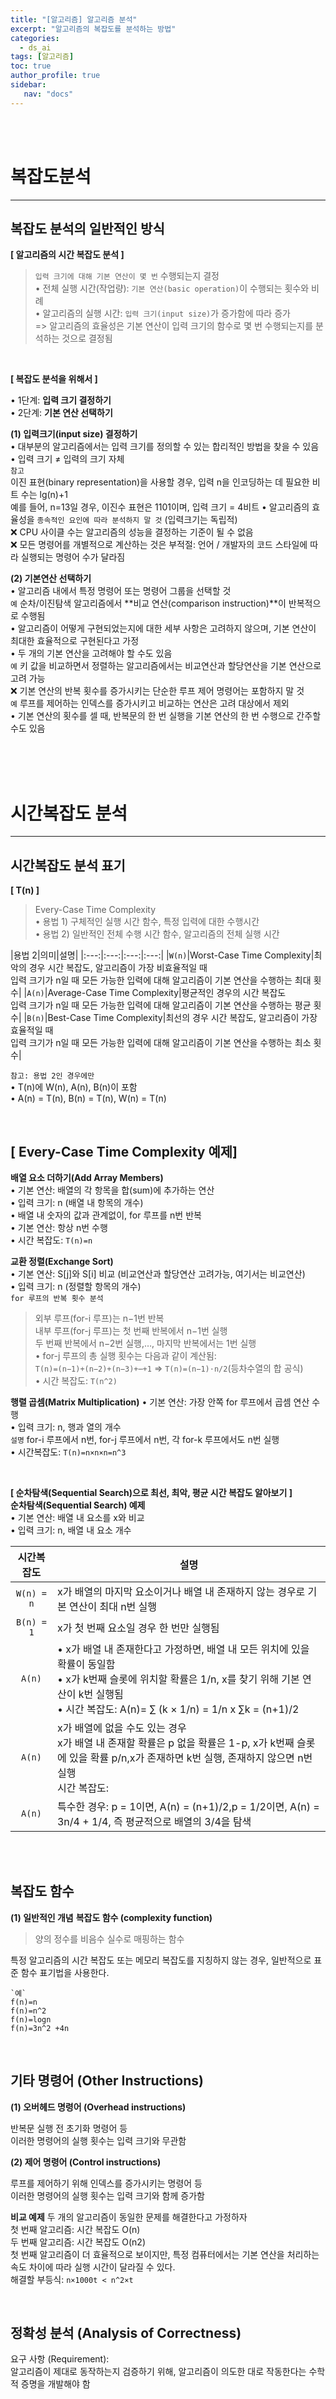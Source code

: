```yaml
---
title: "[알고리즘] 알고리즘 분석"
excerpt: "알고리즘의 복잡도를 분석하는 방법"
categories:
  - ds_ai
tags: [알고리즘]
toc: true
author_profile: true 
sidebar:
   nav: "docs"
---
```


<br>
<br>

# **복잡도분석**
---
## **복잡도 분석의 일반적인 방식**
**[ 알고리즘의 시간 복잡도 분석 ]**
> `입력 크기에 대해 기본 연산이 몇 번` 수행되는지 결정<br>
• 전체 실행 시간(작업량): `기본 연산(basic operation)`이 수행되는 횟수와 비례<br>
• 알고리즘의 실행 시간: `입력 크기(input size)`가 증가함에 따라 증가<br>
=> 알고리즘의 효율성은 기본 연산이 입력 크기의 함수로 몇 번 수행되는지를 분석하는 것으로 결정됨

<br>

**[ 복잡도 분석을 위해서 ]**

• 1단계: **입력 크기 결정하기**<br>
• 2단계: **기본 연산 선택하기**

**(1) 입력크기(input size) 결정하기**<br>
• 대부분의 알고리즘에서는 입력 크기를 정의할 수 있는 합리적인 방법을 찾을 수 있음<br>
• 입력 크기 ≠ 입력의 크기 자체<br>
`참고` <br>
이진 표현(binary representation)을 사용할 경우, 입력 n을 인코딩하는 데 필요한 비트 수는 lg(n)+1<br>
예를 들어, n=13일 경우, 이진수 표현은 1101이며, 입력 크기 = 4비트
• 알고리즘의 효율성을 `종속적인 요인에 따라 분석하지 말 것` (입력크기는 독립적)<br>
❌ CPU 사이클 수는 알고리즘의 성능을 결정하는 기준이 될 수 없음<br>
❌ 모든 명령어를 개별적으로 계산하는 것은 부적절: 언어 / 개발자의 코드 스타일에 따라 실행되는 명령어 수가 달라짐<br>

**(2) 기본연산 선택하기**<br>
• 알고리즘 내에서 특정 명령어 또는 명령어 그룹을 선택할 것<br>
`예` 순차/이진탐색 알고리즘에서 **비교 연산(comparison instruction)**이 반복적으로 수행됨<br>
• 알고리즘이 어떻게 구현되었는지에 대한 세부 사항은 고려하지 않으며, 기본 연산이 최대한 효율적으로 구현된다고 가정<br>
• 두 개의 기본 연산을 고려해야 할 수도 있음<br>
`예` 키 값을 비교하면서 정렬하는 알고리즘에서는 비교연산과 할당연산을 기본 연산으로 고려 가능<br>
❌ 기본 연산의 반복 횟수를 증가시키는 단순한 루프 제어 명령어는 포함하지 말 것<br>
`예` 루프를 제어하는 인덱스를 증가시키고 비교하는 연산은 고려 대상에서 제외<br>
• 기본 연산의 횟수를 셀 때, 반복문의 한 번 실행을 기본 연산의 한 번 수행으로 간주할 수도 있음



<br>
<br>
<br>

# **시간복잡도 분석**
---
## **시간복잡도 분석 표기**

**[ T(n) ]**
> Every-Case Time Complexity<br>
> • 용법 1) 구체적인 실행 시간 함수, 특정 입력에 대한 수행시간<br>
> • 용법 2) 일반적인 전체 수행 시간 함수, 알고리즘의 전체 실행 시간


|용법 2|의미|설명|
|:---:|:---:|:---:|:---:|
|`W(n)`|Worst-Case Time Complexity|최악의 경우 시간 복잡도, 알고리즘이 가장 비효율적일 때<br>입력 크기가 n일 때 모든 가능한 입력에 대해 알고리즘이 기본 연산을 수행하는 최대 횟수|
|`A(n)`|Average-Case Time Complexity|평균적인 경우의 시간 복잡도<br>입력 크기가 n일 때 모든 가능한 입력에 대해 알고리즘이 기본 연산을 수행하는 평균 횟수|
|`B(n)`|Best-Case Time Complexity|최선의 경우 시간 복잡도, 알고리즘이 가장 효율적일 때<br>입력 크기가 n일 때 모든 가능한 입력에 대해 알고리즘이 기본 연산을 수행하는 최소 횟수|


`참고: 용법 2인 경우에만` <br>
• T(n)에 W(n), A(n), B(n)이 포함<br>
• A(n) = T(n), B(n) = T(n), W(n) = T(n)



<br>

## **[ Every-Case Time Complexity 예제]**

**배열 요소 더하기(Add Array Members)**<br>
• 기본 연산: 배열의 각 항목을 합(sum)에 추가하는 연산<br>
• 입력 크기: n (배열 내 항목의 개수)<br>
• 배열 내 숫자의 값과 관계없이, for 루프를 n번 반복<br>
• 기본 연산: 항상 n번 수행<br>
• 시간 복잡도: `T(n)=n`<br>

**교환 정렬(Exchange Sort)**<br>
• 기본 연산: S[j]와 S[i] 비교 (비교연산과 할당연산 고려가능, 여기서는 비교연산)<br>
• 입력 크기: n (정렬할 항목의 개수)<br>
`for 루프의 반복 횟수 분석`<br>
> 외부 루프(for-i 루프)는 n−1번 반복<br>
내부 루프(for-j 루프)는 첫 번째 반복에서 n−1번 실행<br>
두 번째 반복에서 n−2번 실행,…, 마지막 반복에서는 1번 실행<br>
• for-j 루프의 총 실행 횟수는 다음과 같이 계산됨: <br>
`T(n)=(n−1)+(n−2)+(n−3)+⋯+1` => `T(n)=(n−1)⋅n/2`(등차수열의 합 공식)<br>
• 시간 복잡도: `T(n^2)`

**행렬 곱셈(Matrix Multiplication)**
• 기본 연산: 가장 안쪽 for 루프에서 곱셈 연산 수행<br>
• 입력 크기: n, 행과 열의 개수<br>
`설명` for-i 루프에서 n번, for-j 루프에서 n번, 각 for-k 루프에서도 n번 실행<br>
• 시간복잡도: `T(n)=n×n×n=n^3`<br>
 
<br>

**[ 순차탐색(Sequential Search)으로 최선, 최악, 평균 시간 복잡도 알아보기 ]**<br>
**순차탐색(Sequential Search) 예제**<br>
• 기본 연산: 배열 내 요소를 x와 비교<br>
• 입력 크기: n, 배열 내 요소 개수<br>


|시간복잡도|설명|
|:---:|---|
|`W(n) = n`|x가 배열의 마지막 요소이거나 배열 내 존재하지 않는 경우로 기본 연산이 최대 n번 실행|
|`B(n) = 1`|x가 첫 번째 요소일 경우 한 번만 실행됨|
|`A(n)`|• x가 배열 내 존재한다고 가정하면, 배열 내 모든 위치에 있을 확률이 동일함<br>• x가 k번째 슬롯에 위치할 확률은 1/n, x를 찾기 위해 기본 연산이 k번 실행됨<br>• 시간 복잡도: A(n)= ∑ (k × 1/n) = 1/n x ∑k = (n+1)/2|
|`A(n)`|x가 배열에 없을 수도 있는 경우<br>x가 배열 내 존재할 확률은 p 없을 확률은 1-p, x가 k번째 슬롯에 있을 확률 p/n,x가 존재하면 k번 실행, 존재하지 않으면 n번 실행<br>시간 복잡도: |
|`A(n)`|특수한 경우: p = 1이면, A(n) = (n+1)/2,p = 1/2이면, A(n) = 3n/4 + 1/4, 즉 평균적으로 배열의 3/4을 탐색|


<br>
<br>

## 복잡도 함수

**(1) 일반적인 개념**
**복잡도 함수 (complexity function)**
> 양의 정수를 비음수 실수로 매핑하는 함수

특정 알고리즘의 시간 복잡도 또는 메모리 복잡도를 지칭하지 않는 경우, 일반적으로 표준 함수 표기법을 사용한다. 

```
`예`
f(n)=n
f(n)=n^2 
f(n)=logn
f(n)=3n^2 +4n
```


<br>

## 기타 명령어 (Other Instructions)
**(1) 오버헤드 명령어 (Overhead instructions)**

반복문 실행 전 초기화 명령어 등<br>
이러한 명령어의 실행 횟수는 입력 크기와 무관함<br>

**(2) 제어 명령어 (Control instructions)**

루프를 제어하기 위해 인덱스를 증가시키는 명령어 등<br>
이러한 명령어의 실행 횟수는 입력 크기와 함께 증가함<br>


**비교 예제**
두 개의 알고리즘이 동일한 문제를 해결한다고 가정하자<br>
첫 번째 알고리즘: 시간 복잡도 O(n)<br>
두 번째 알고리즘: 시간 복잡도 O(n2)<br>
첫 번째 알고리즘이 더 효율적으로 보이지만, 특정 컴퓨터에서는 기본 연산을 처리하는 속도 차이에 따라 실행 시간이 달라질 수 있다.<br>
해결할 부등식: `n×1000t < n^2×t`<br>

<br>

## 정확성 분석 (Analysis of Correctness)
요구 사항 (Requirement):<br>
알고리즘이 제대로 동작하는지 검증하기 위해, 알고리즘이 의도한 대로 작동한다는 수학적 증명을 개발해야 함<br>
